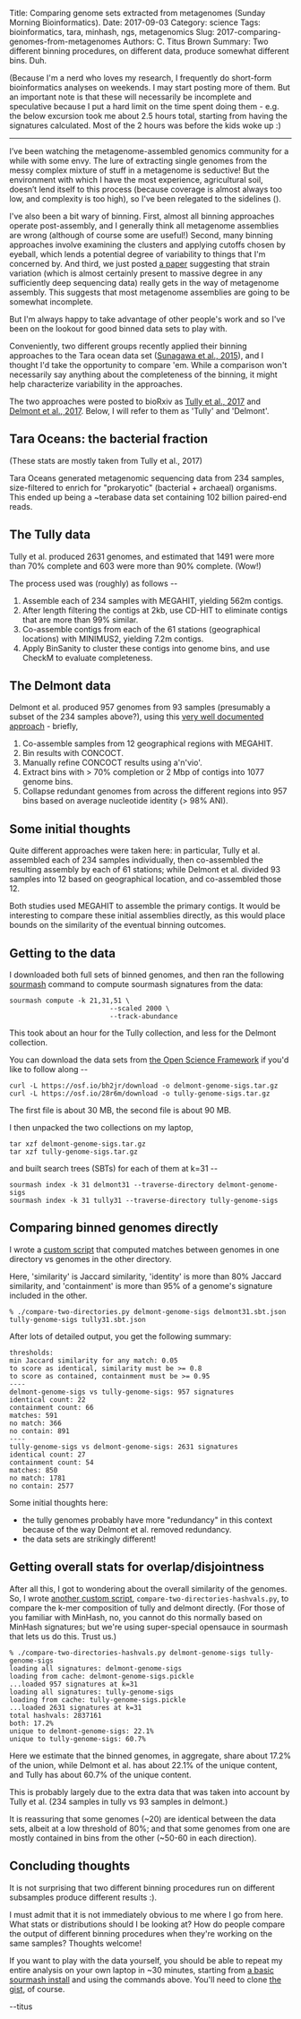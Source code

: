 Title: Comparing genome sets extracted from metagenomes (Sunday Morning Bioinformatics).
Date: 2017-09-03
Category: science
Tags: bioinformatics, tara, minhash, ngs, metagenomics
Slug: 2017-comparing-genomes-from-metagenomes
Authors: C. Titus Brown
Summary: Two different binning procedures, on different data, produce somewhat different bins. Duh.

(Because I'm a nerd who loves my research, I frequently do short-form bioinformatics analyses on weekends. I may start posting more of them.  But an important note is that these will necessarily be incomplete and speculative because I put a hard limit on the time spent doing them - e.g. the below excursion took me about 2.5 hours total, starting from having the signatures calculated. Most of the 2 hours was before the kids woke up :)

----

I’ve been watching the metagenome-assembled genomics community for a while with some envy.  The lure of extracting single genomes from the messy complex mixture of stuff in a metagenome is seductive! But the environment with which I have the most experience, agricultural soil, doesn’t lend itself to this process (because coverage is almost always too low, and complexity is too high), so I've been relegated to the sidelines (<sob>).

I've also been a bit wary of binning. First, almost all binning approaches operate post-assembly, and I generally think all metagenome assemblies are wrong (although of course some are useful!) Second, many binning approaches involve examining the clusters and applying cutoffs chosen by eyeball, which lends a potential degree of variability to things that I'm concerned by. And third, we just posted [a paper](http://www.biorxiv.org/content/early/2017/07/03/155358) suggesting that strain variation (which is almost certainly present to massive degree in any sufficiently deep sequencing data) really gets in the way of metagenome assembly. This suggests that most metagenome assemblies are going to be somewhat incomplete.

But I'm always happy to take advantage of other people's work and so I've been on the lookout for good binned data sets to play with.
   
Conveniently, two different groups recently applied their binning approaches to the Tara ocean data set ([Sunagawa et al., 2015](https://www.ncbi.nlm.nih.gov/pubmed/25999513)), and I thought I'd take the opportunity to compare 'em.  While a comparison won't necessarily say anything about the completeness of the binning, it might help characterize variability in the approaches.

The two approaches were posted to bioRxiv as [Tully et al., 2017](http://www.biorxiv.org/content/early/2017/07/13/162503) and [Delmont et al., 2017](http://www.biorxiv.org/content/early/2017/04/23/129791). Below, I will refer to them as 'Tully' and 'Delmont'.

## Tara Oceans: the bacterial fraction

(These stats are mostly taken from Tully et al., 2017)

Tara Oceans generated metagenomic sequencing data from 234 samples, size-filtered to enrich for "prokaryotic" (bacterial + archaeal) organisms.  This ended up being a ~terabase data set containing 102 billion paired-end reads.

## The Tully data

Tully et al. produced 2631 genomes, and estimated that  1491 were more than 70% complete and 603 were more than 90% complete. (Wow!)

The process used was (roughly) as follows --

1. Assemble each of 234 samples with MEGAHIT, yielding 562m contigs.
2. After length filtering the contigs at 2kb, use CD-HIT to eliminate contigs that are more than 99% similar.
3. Co-assemble contigs from each of the 61 stations (geographical locations) with MINIMUS2, yielding 7.2m contigs.
4. Apply BinSanity to cluster these contigs into genome bins, and use CheckM to evaluate completeness.

## The Delmont data

Delmont et al. produced 957 genomes from 93 samples (presumably a subset of the 234 samples above?), using this [very well documented approach](http://merenlab.org/data/2017_Delmont_et_al_HBDs/) - briefly,

1. Co-assemble samples from 12 geographical regions with MEGAHIT.
2. Bin results with CONCOCT.
3. Manually refine CONCOCT results using a'n'vio'.
4. Extract bins with > 70% completion or 2 Mbp of contigs into 1077 genome bins.
5. Collapse redundant genomes from across the different regions into 957 bins based on average nucleotide identity (> 98% ANI).

## Some initial thoughts

Quite different approaches were taken here: in particular, Tully et al. assembled each of 234 samples individually, then co-assembled the resulting assembly by each of 61 stations; while Delmont et al. divided 93 samples into 12 based on geographical location, and co-assembled those 12.

Both studies used MEGAHIT to assemble the primary contigs.  It would be interesting to compare these initial assemblies directly, as this would place  bounds on the similarity of the eventual binning outcomes.

## Getting to the data

I downloaded both full sets of binned genomes, and then ran the following [sourmash](https://github.com/dib-lab/sourmash/) command to compute sourmash signatures from the data:

```
sourmash compute -k 21,31,51 \
                         --scaled 2000 \
                         --track-abundance
```

This took about an hour for the Tully collection, and less for the Delmont collection.

You can download the data sets from [the Open Science Framework](https://osf.io/9876b/) if you'd like to follow along --

```
curl -L https://osf.io/bh2jr/download -o delmont-genome-sigs.tar.gz
curl -L https://osf.io/28r6m/download -o tully-genome-sigs.tar.gz
```

The first file is about 30 MB, the second file is about 90 MB.

I then unpacked the two collections on my laptop,

```
tar xzf delmont-genome-sigs.tar.gz 
tar xzf tully-genome-sigs.tar.gz 
```

and built search trees (SBTs) for each of them at k=31 --

```
sourmash index -k 31 delmont31 --traverse-directory delmont-genome-sigs
sourmash index -k 31 tully31 --traverse-directory tully-genome-sigs
```

## Comparing binned genomes directly

I wrote a [custom script](https://gist.github.com/ctb/db333d51244ac54173fa8363fd38ef33#file-compare-two-directories-py) that computed matches between genomes in one directory vs genomes in the other directory.

Here, 'similarity' is Jaccard similarity, 'identity' is more than 80% Jaccard similarity, and 'containment' is more than 95% of a genome's signature included in the other.

```
% ./compare-two-directories.py delmont-genome-sigs delmont31.sbt.json tully-genome-sigs tully31.sbt.json 
```

After lots of detailed output, you get the following summary:
```
thresholds:
min Jaccard similarity for any match: 0.05
to score as identical, similarity must be >= 0.8
to score as contained, containment must be >= 0.95
----
delmont-genome-sigs vs tully-genome-sigs: 957 signatures
identical count: 22
containment count: 66
matches: 591
no match: 366
no contain: 891
----
tully-genome-sigs vs delmont-genome-sigs: 2631 signatures
identical count: 27
containment count: 54
matches: 850
no match: 1781
no contain: 2577
```

Some initial thoughts here:

* the tully genomes probably have more "redundancy" in this context because of the way Delmont et al. removed redundancy.
* the data sets are strikingly different!

## Getting overall stats for overlap/disjointness

After all this, I got to wondering about the overall similarity of the genomes.  So, I wrote [another custom script](https://gist.github.com/ctb/db333d51244ac54173fa8363fd38ef33#file-compare-two-directories-hashvals-py), `compare-two-directories-hashvals.py`, to compare the k-mer composition of tully and delmont directly.  (For those of you familiar with MinHash, no, you cannot do this normally based on MinHash signatures; but we're using super-special opensauce in sourmash that lets us do this. Trust us.)

```
% ./compare-two-directories-hashvals.py delmont-genome-sigs tully-genome-sigs 
loading all signatures: delmont-genome-sigs
loading from cache: delmont-genome-sigs.pickle
...loaded 957 signatures at k=31
loading all signatures: tully-genome-sigs
loading from cache: tully-genome-sigs.pickle
...loaded 2631 signatures at k=31
total hashvals: 2837161
both: 17.2%
unique to delmont-genome-sigs: 22.1%
unique to tully-genome-sigs: 60.7%
```

Here we estimate that the binned genomes, in aggregate, share about 17.2% of the union, while Delmont et al. has about 22.1% of the unique content, and Tully has about 60.7% of the unique content.

This is probably largely due to the extra data that was taken into account by Tully et al. (234 samples in tully vs 93 samples in delmont.)

It is reassuring that some genomes (~20) are identical between the data sets, albeit at a low threshold of 80%; and that some genomes from one are mostly contained in bins from the other (~50-60 in each direction).

## Concluding thoughts

It is not surprising that two different binning procedures run on different
subsamples produce different results :).

I must admit that it is not immediately obvious to me  where I go from here. What stats or distributions should I be looking at? How do people compare the output of different binning procedures when they're working on the same samples?  Thoughts welcome!

If you want to play with the data yourself, you should be able to repeat my entire analysis on your own laptop in ~30 minutes, starting from [a basic sourmash install](https://sourmash.readthedocs.io/en/latest/tutorials.html) and using the commands above.  You'll need to clone [the gist](https://gist.github.com/ctb/db333d51244ac54173fa8363fd38ef33), of course.

--titus
